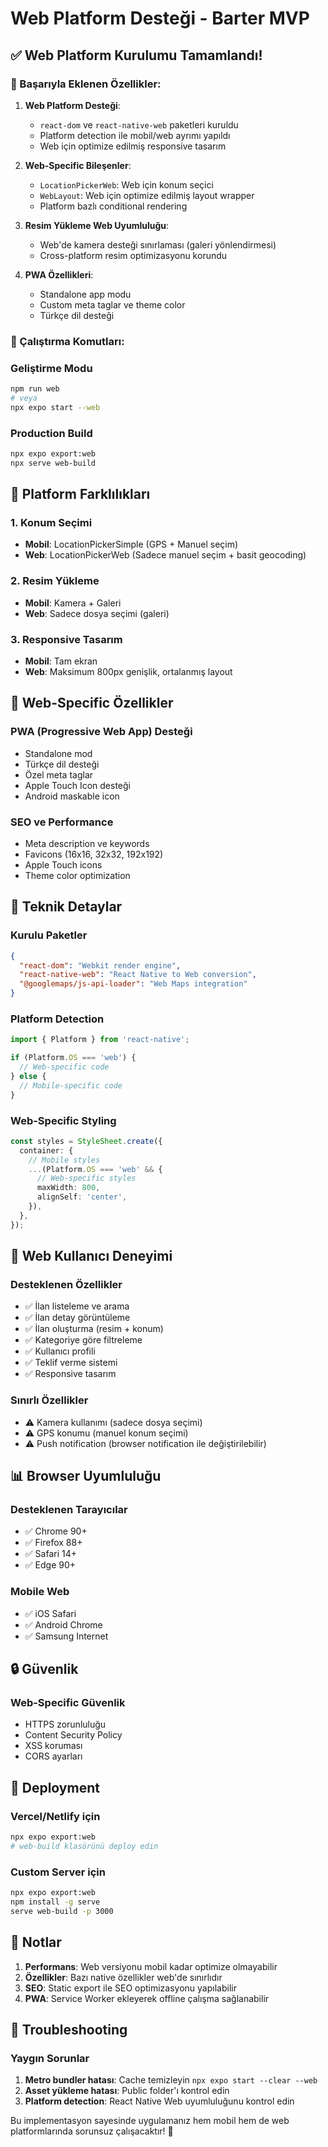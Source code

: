 # Web Platform Desteği - Barter MVP

## ✅ Web Platform Kurulumu Tamamlandı!

### 🎯 Başarıyla Eklenen Özellikler:

1. **Web Platform Desteği**:
   - `react-dom` ve `react-native-web` paketleri kuruldu
   - Platform detection ile mobil/web ayrımı yapıldı
   - Web için optimize edilmiş responsive tasarım

2. **Web-Specific Bileşenler**:
   - `LocationPickerWeb`: Web için konum seçici
   - `WebLayout`: Web için optimize edilmiş layout wrapper
   - Platform bazlı conditional rendering

3. **Resim Yükleme Web Uyumluluğu**:
   - Web'de kamera desteği sınırlaması (galeri yönlendirmesi)
   - Cross-platform resim optimizasyonu korundu

4. **PWA Özellikleri**:
   - Standalone app modu
   - Custom meta taglar ve theme color
   - Türkçe dil desteği

### 🚀 Çalıştırma Komutları:

### Geliştirme Modu
```bash
npm run web
# veya
npx expo start --web
```

### Production Build
```bash
npx expo export:web
npx serve web-build
```

## 📱 Platform Farklılıkları

### 1. Konum Seçimi
- **Mobil**: LocationPickerSimple (GPS + Manuel seçim)
- **Web**: LocationPickerWeb (Sadece manuel seçim + basit geocoding)

### 2. Resim Yükleme
- **Mobil**: Kamera + Galeri
- **Web**: Sadece dosya seçimi (galeri)

### 3. Responsive Tasarım
- **Mobil**: Tam ekran
- **Web**: Maksimum 800px genişlik, ortalanmış layout

## 🎨 Web-Specific Özellikler

### PWA (Progressive Web App) Desteği
- Standalone mod
- Türkçe dil desteği
- Özel meta taglar
- Apple Touch Icon desteği
- Android maskable icon

### SEO ve Performance
- Meta description ve keywords
- Favicons (16x16, 32x32, 192x192)
- Apple Touch icons
- Theme color optimization

## 🔧 Teknik Detaylar

### Kurulu Paketler
```json
{
  "react-dom": "Webkit render engine",
  "react-native-web": "React Native to Web conversion",
  "@googlemaps/js-api-loader": "Web Maps integration"
}
```

### Platform Detection
```typescript
import { Platform } from 'react-native';

if (Platform.OS === 'web') {
  // Web-specific code
} else {
  // Mobile-specific code
}
```

### Web-Specific Styling
```typescript
const styles = StyleSheet.create({
  container: {
    // Mobile styles
    ...(Platform.OS === 'web' && {
      // Web-specific styles
      maxWidth: 800,
      alignSelf: 'center',
    }),
  },
});
```

## 🌟 Web Kullanıcı Deneyimi

### Desteklenen Özellikler
- ✅ İlan listeleme ve arama
- ✅ İlan detay görüntüleme
- ✅ İlan oluşturma (resim + konum)
- ✅ Kategoriye göre filtreleme
- ✅ Kullanıcı profili
- ✅ Teklif verme sistemi
- ✅ Responsive tasarım

### Sınırlı Özellikler
- ⚠️ Kamera kullanımı (sadece dosya seçimi)
- ⚠️ GPS konumu (manuel konum seçimi)
- ⚠️ Push notification (browser notification ile değiştirilebilir)

## 📊 Browser Uyumluluğu

### Desteklenen Tarayıcılar
- ✅ Chrome 90+
- ✅ Firefox 88+
- ✅ Safari 14+
- ✅ Edge 90+

### Mobile Web
- ✅ iOS Safari
- ✅ Android Chrome
- ✅ Samsung Internet

## 🔒 Güvenlik

### Web-Specific Güvenlik
- HTTPS zorunluluğu
- Content Security Policy
- XSS koruması
- CORS ayarları

## 🚀 Deployment

### Vercel/Netlify için
```bash
npx expo export:web
# web-build klasörünü deploy edin
```

### Custom Server için
```bash
npx expo export:web
npm install -g serve
serve web-build -p 3000
```

## 📝 Notlar

1. **Performans**: Web versiyonu mobil kadar optimize olmayabilir
2. **Özellikler**: Bazı native özellikler web'de sınırlıdır
3. **SEO**: Static export ile SEO optimizasyonu yapılabilir
4. **PWA**: Service Worker ekleyerek offline çalışma sağlanabilir

## 🔧 Troubleshooting

### Yaygın Sorunlar
1. **Metro bundler hatası**: Cache temizleyin `npx expo start --clear --web`
2. **Asset yükleme hatası**: Public folder'ı kontrol edin
3. **Platform detection**: React Native Web uyumluluğunu kontrol edin

Bu implementasyon sayesinde uygulamanız hem mobil hem de web platformlarında sorunsuz çalışacaktır! 🎉
